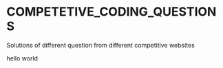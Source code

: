 # COMPETETIVE_CODING_QUESTIONS
Solutions of different question from different competitive websites

hello world
